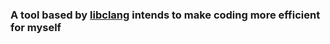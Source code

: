 ### A tool based by [libclang](https://clang.llvm.org/doxygen/group__CINDEX.html) intends to make coding more efficient for myself